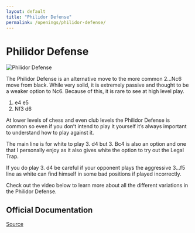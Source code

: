 ```yaml
---
layout: default
title: "Philidor Defense"
permalink: /openings/philidor-defense/
---
```

# Philidor Defense


![Philidor Defense](/philidor-defense.jpg)


The Philidor Defense is an alternative move to the more common 2…Nc6 move from black. While very solid, it is extremely passive and thought to be a weaker option to Nc6. Because of this, it is rare to see at high level play.

1. e4 e5
2. Nf3 d6

At lower levels of chess and even club levels the Philidor Defense is common so even if you don’t intend to play it yourself it’s always important to understand how to play against it.

The main line is for white to play 3. d4 but 3. Bc4 is also an option and one that I personally enjoy as it also gives white the option to try out the Legal Trap.

If you do play 3. d4 be careful if your opponent plays the aggressive 3…f5 line as white can find himself in some bad positions if played incorrectly.

Check out the video below to learn more about all the different variations in the Philidor Defense.







## Official Documentation
[Source](https://www.thechesswebsite.com/philidor-defense/)

